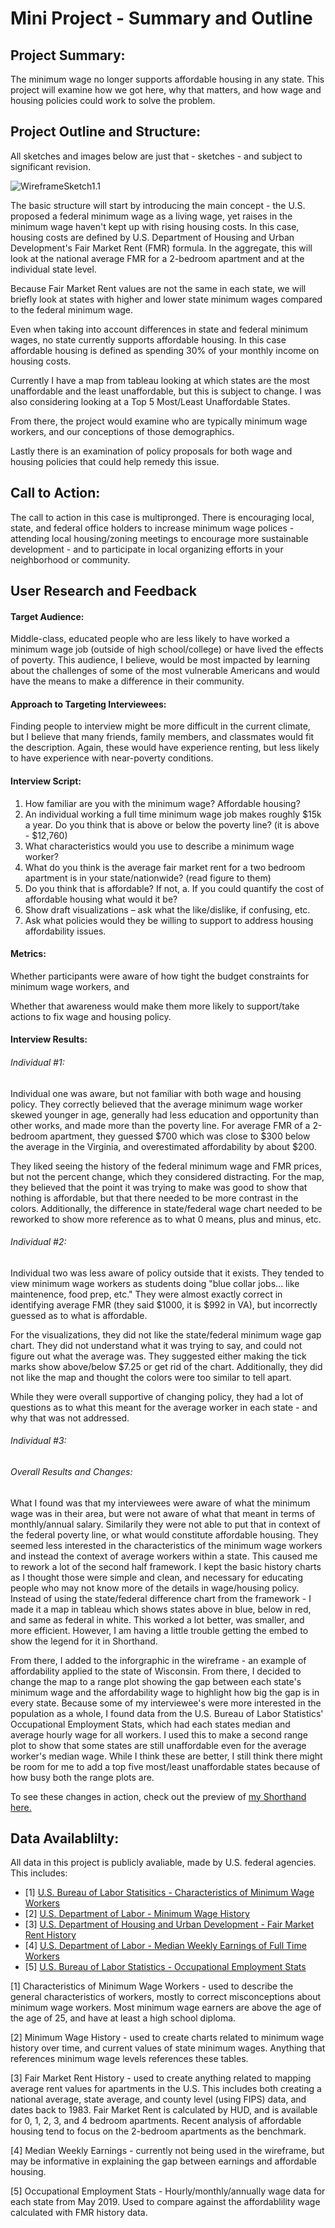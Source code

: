 # Mini Project - Summary and Outline

## Project Summary:

The minimum wage no longer supports affordable housing in any state. This project will examine how we got here, why that matters, and how wage and housing policies could work to solve the problem.

## Project Outline and Structure:

All sketches and images below are just that - sketches - and subject to significant revision.

![WireframeSketch1.1](wireframe_sketch2.png)

The basic structure will start by introducing the main concept - the U.S. proposed a federal minimum wage as a living wage, yet raises in the minimum wage haven't kept up with rising housing costs. In this case, housing costs are defined by U.S. Department of Housing and Urban Development's Fair Market Rent (FMR) formula. In the aggregate, this will look at the national average FMR for a 2-bedroom apartment and at the individual state level.

Because Fair Market Rent values are not the same in each state, we will briefly look at states with higher and lower state minimum wages compared to the federal minimum wage.

Even when taking into account differences in state and federal minimum wages, no state currently supports affordable housing. In this case affordable housing is defined as spending 30% of your monthly income on housing costs.

Currently I have a map from tableau looking at which states are the most unaffordable and the least unaffordable, but this is subject to change. I was also considering looking at a Top 5 Most/Least Unaffordable States.

From there, the project would examine who are typically minimum wage workers, and our conceptions of those demographics.

Lastly there is an examination of policy proposals for both wage and housing policies that could help remedy this issue.

## Call to Action:

The call to action in this case is multipronged. There is encouraging local, state, and federal office holders to increase minimum wage polices - attending local housing/zoning meetings to encourage more sustainable development - and to participate in local organizing efforts in your neighborhood or community.

## User Research and Feedback

#### Target Audience:

Middle-class, educated people who are less likely to have worked a minimum wage job (outside of high school/college) or have lived the effects of poverty. This audience, I believe, would be most impacted by learning about the challenges of some of the most vulnerable Americans and would have the means to make a difference in their community.

#### Approach to Targeting Interviewees:

Finding people to interview might be more difficult in the current climate, but I believe that many friends, family members, and classmates would fit the description. Again, these would have experience renting, but less likely to have experience with near-poverty conditions.

#### Interview Script:

1.	How familiar are you with the minimum wage? Affordable housing?
2.	An individual working a full time minimum wage job makes roughly $15k a year. Do you think that is above or below the poverty line? (it is above - $12,760)
3.	What characteristics would you use to describe a minimum wage worker?
4.	What do you think is the average fair market rent for a two bedroom apartment is in your state/nationwide? (read figure to them)
5.	Do you think that is affordable? If not,
a.	If you could quantify the cost of affordable housing what would it be?
6.	Show draft visualizations – ask what the like/dislike, if confusing, etc.
7.	Ask what policies would they be willing to support to address housing affordability issues.

#### Metrics:

Whether participants were aware of how tight the budget constraints for minimum wage workers, and

Whether that awareness would make them more likely to support/take actions to fix wage and housing policy.

#### Interview Results:

###### Individual #1:

Individual one was aware, but not familiar with both wage and housing policy. They correctly believed that the average minimum wage worker skewed younger in age, generally had less education and opportunity than other works, and made more than the poverty line. For average FMR of a 2-bedroom apartment, they guessed $700 which was close to $300 below the average in the Virginia, and overestimated affordability by about $200.

They liked seeing the history of the federal minimum wage and FMR prices, but not the percent change, which they considered distracting. For the map, they believed that the point it was trying to make was good to show that nothing is affordable, but that there needed to be more contrast in the colors. Additionally, the difference in state/federal wage chart needed to be reworked to show more reference as to what 0 means, plus and minus, etc.

###### Individual #2:

Individual two was less aware of policy outside that it exists. They tended to view minimum wage workers as students doing "blue collar jobs... like maintenence, food prep, etc." They were almost exactly correct in identifying average FMR (they said $1000, it is $992 in VA), but incorrectly guessed as to what is affordable.

For the visualizations, they did not like the state/federal minimum wage gap chart. They did not understand what it was trying to say, and could not figure out what the average was. They suggested either making the tick marks show above/below $7.25 or get rid of the chart. Additionally, they did not like the map and thought the colors were too similar to tell apart.

While they were overall supportive of changing policy, they had a lot of questions as to what this meant for the average worker in each state - and why that was not addressed.

###### Individual #3:

###### Overall Results and Changes:

What I found was that my interviewees were aware of what the minimum wage was in their area, but were not aware of what that meant in terms of monthly/annual salary. Similarily they were not able to put that in context of the federal poverty line, or what would constitute affordable housing. They seemed less interested in the characteristics of the minimum wage workers and instead the context of average workers within a state. This caused me to rework a lot of the second half framework. I kept the basic history charts as I thought those were simple and clean, and necessary for educating people who may not know more of the details in wage/housing policy. Instead of using the state/federal difference chart from the framework - I made it a map in tableau which shows states above in blue, below in red, and same as federal in white. This worked a lot better, was smaller, and more efficient. However, I am having a little trouble getting the embed to show the legend for it in Shorthand.

From there, I added to the inforgraphic in the wireframe - an example of affordability applied to the state of Wisconsin. From there, I decided to change the map to a range plot showing the gap between each state's minimum wage and the affordability wage to highlight how big the gap is in every state. Because some of my interviewee's were more interested in the population as a whole, I found data from the U.S. Bureau of Labor Statistics' Occupational Employment Stats, which had each states median and average hourly wage for all workers. I used this to make a second range plot to show that some states are still unaffordable even for the average worker's median wage. While I think these are better, I still think there might be room for me to add a top five most/least unaffordable states because of how busy both the range plots are.

To see these changes in action, check out the preview of [my Shorthand here.](https://preview.shorthand.com/2xBDEdd7Tc82NsZK)
 
## Data Availablilty:

All data in this project is publicly avaliable, made by U.S. federal agencies. This includes:

 - [1] [U.S. Bureau of Labor Statisitics - Characteristics of Minimum Wage Workers](https://www.bls.gov/opub/reports/minimum-wage/2019/home.htm)
 - [2] [U.S. Department of Labor - Minimum Wage History](https://www.dol.gov/agencies/whd/state/minimum-wage/history)
 - [3] [U.S. Department of Housing and Urban Development - Fair Market Rent History](https://www.huduser.gov/portal/datasets/fmr.html#history)
 - [4] [U.S. Department of Labor - Median Weekly Earnings of Full Time Workers](https://www.bls.gov/webapps/legacy/cpswktab3.htm)
 - [5] [U.S. Bureau of Labor Statistics - Occupational Employment Stats](https://www.bls.gov/oes/current/oessrcst.htm)

[1] Characteristics of Minimum Wage Workers - used to describe the general characteristics of workers, mostly to correct misconceptions about minimum wage workers. Most minimum wage earners are above the age of the age of 25, and have at least a high school diploma.

[2] Minimum Wage History - used to create charts related to minimum wage history over time, and current values of state minimum wages. Anything that references minimum wage levels references these tables.

[3] Fair Market Rent History - used to create anything related to mapping average rent values for apartments in the U.S. This includes both creating a national average, state average, and county level (using FIPS) data, and dates back to 1983. Fair Market Rent is calculated by HUD, and is available for 0, 1, 2, 3, and 4 bedroom apartments. Recent analysis of affordable housing tend to focus on the 2-bedroom apartments as the benchmark.

[4] Median Weekly Earnings - currently not being used in the wireframe, but may be informative in explaining the gap between earnings and affordable housing.

[5] Occupational Employment Stats - Hourly/monthly/annually wage data for each state from May 2019. Used to compare against the affordablility wage calculated with FMR history data.
